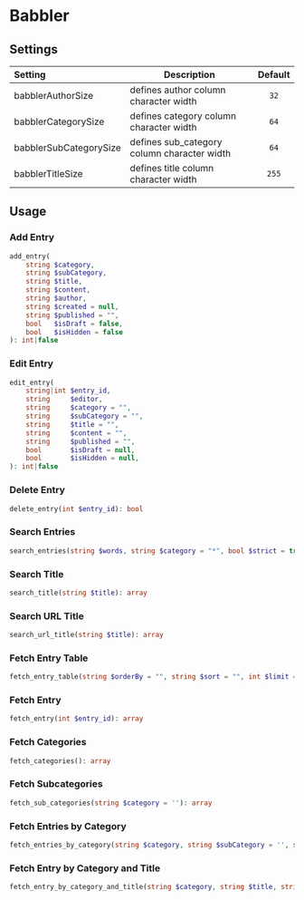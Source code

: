 # Babbler

## Settings

| Setting                | Description                                 | Default |
|:-----------------------|---------------------------------------------|:-------:|
| babblerAuthorSize      | defines author column character width       |  `32`   | 
| babblerCategorySize    | defines  category column character width    |  `64`   | 
| babblerSubCategorySize | defines sub_category column character width |  `64`   | 
| babblerTitleSize       | defines title column character width        |  `255`  |

## Usage

### Add Entry

```php
add_entry(
    string $category,
    string $subCategory,
    string $title,
    string $content,
    string $author,
    string $created = null,
    string $published = "",
    bool   $isDraft = false,
    bool   $isHidden = false
): int|false
```

### Edit Entry

```php
edit_entry(
    string|int $entry_id,
    string     $editor,
    string     $category = "",
    string     $subCategory = "",
    string     $title = "",
    string     $content = "",
    string     $published = "",
    bool       $isDraft = null,
    bool       $isHidden = null,
): int|false
```

### Delete Entry

```php
delete_entry(int $entry_id): bool
```

### Search Entries

```php
search_entries(string $words, string $category = "*", bool $strict = true, int $buffer = 100): array
```

### Search Title

```php
search_title(string $title): array
```

### Search URL Title

```php
search_url_title(string $title): array
```

### Fetch Entry Table

```php
fetch_entry_table(string $orderBy = "", string $sort = "", int $limit = 50, int $start = 0): array
```

### Fetch Entry

```php
fetch_entry(int $entry_id): array
```

### Fetch Categories

```php
fetch_categories(): array
```

### Fetch Subcategories

```php
fetch_sub_categories(string $category = ''): array
```

### Fetch Entries by Category

```php
fetch_entries_by_category(string $category, string $subCategory = '', string $orderBy = 'created', string $sort = '', int $start = 0, int $limit = 10): array
```

### Fetch Entry by Category and Title

```php
fetch_entry_by_category_and_title(string $category, string $title, string $subCategory = ''): array
```